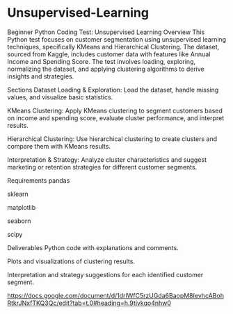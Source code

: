 # Unsupervised-Learning
Beginner Python Coding Test: Unsupervised Learning
Overview
This Python test focuses on customer segmentation using unsupervised learning techniques, specifically KMeans and Hierarchical Clustering. The dataset, sourced from Kaggle, includes customer data with features like Annual Income and Spending Score. The test involves loading, exploring, normalizing the dataset, and applying clustering algorithms to derive insights and strategies.

Sections
Dataset Loading & Exploration: Load the dataset, handle missing values, and visualize basic statistics.

KMeans Clustering: Apply KMeans clustering to segment customers based on income and spending score, evaluate cluster performance, and interpret results.

Hierarchical Clustering: Use hierarchical clustering to create clusters and compare them with KMeans results.

Interpretation & Strategy: Analyze cluster characteristics and suggest marketing or retention strategies for different customer segments.

Requirements
pandas

sklearn

matplotlib

seaborn

scipy

Deliverables
Python code with explanations and comments.

Plots and visualizations of clustering results.

Interpretation and strategy suggestions for each identified customer segment.



https://docs.google.com/document/d/1drlWfC5rzUGda6BaopM8IevhcABohRtkrJNxfTKQ3Qc/edit?tab=t.0#heading=h.9tjvkqo4nhw0
